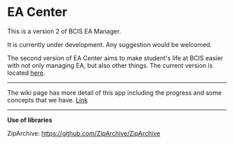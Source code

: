 # EA Center
This is a version 2 of BCIS EA Manager.

It is currently under development. Any suggestion would be welcomed.

The second version of EA Center aims to make student's life at BCIS easier with not only managing EA, but also other things. The current version is located [here](http://tenic.xyz).

---

The wiki page has more detail of this app including the progress and some concepts that we have.
[Link](https://github.com/TomShen1234/EA-Center/wiki)

---

**Use of libraries**

ZipArchive: https://github.com/ZipArchive/ZipArchive
